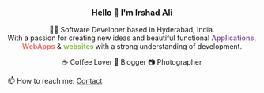 ### <center> Hello 👋 I'm Irshad Ali

<center>

👨‍💻 Software Developer based in Hyderabad, India. <br>
With a passion for creating new ideas and beautiful functional <b style="color:#89679e"> Applications,</b>  <b  style="color:#f46d68">WebApps</b> & <b style="color:#8bc24a;">websites </b> with a strong understanding of development.

☕️ Coffee Lover 📝 Blogger 📷 Photographer

</center>

📫 How to reach me: <a href="mailto:irshad@phonerefer.com">Contact</a>

<!--
**irshad/irshad** is a ✨ _special_ ✨ repository because its `README.md` (this file) appears on your GitHub profile.

Here are some ideas to get you started:

- 🔭 I’m currently working on ...
- 🌱 I’m currently learning ...
- 👯 I’m looking to collaborate on ...
- 🤔 I’m looking for help with ...
- 💬 Ask me about ...
- 📫 How to reach me: ...
- 😄 Pronouns: ...
- ⚡ Fun fact: ...
-->
